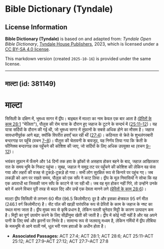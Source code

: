 # Bible Dictionary (Tyndale)

## License Information

**Bible Dictionary (Tyndale)** is based on and adapted from: _Tyndale Open Bible Dictionary_, [Tyndale House Publishers](https://tyndaleopenresources.com/), 2023, which is licensed under a [CC BY-SA 4.0 license](https://creativecommons.org/licenses/by-sa/4.0/legalcode.en).

This markdown version (created `2025-10-16`) is provided under the same license.



--------------------------------

## माल्टा (id: 381149)

माल्टा
======

सिसिली के दक्षिण में, भूमध्य सागर में द्वीप। बाइबल में माल्टा का नाम केवल एक बार आता है ([प्रेरितों के काम 28:1](https://ref.ly/Acts28:1) "मेलिता"), पौलुस की रोम यात्रा के दौरान हुए जहाज के टूटने के सन्दर्भ में ([25:11–12](https://ref.ly/Acts25:11-Acts25:12))। यह यात्रा सर्दियों के दौरान की गई थी, जो भूमध्य सागर में तूफानों के सबसे अधिक होने का मौसम है। जहाज सावधानीपूर्वक आगे बढ़ा, क्योंकि विपरीत हवाएँ चल रही थीं ([27:4](https://ref.ly/Acts27:4))। कठिनता से क्रेते के शुभलंगरबारी बन्दरगाह पर पहुँचे (वचन [7–8](https://ref.ly/Acts27:7-Acts27:8))। पौलुस की चेतावनी के बावजूद, यह निर्णय लिया गया कि क्रेती के फीनिक्स बन्दरगाह तक पहुँचने की कोशिश की जाए, जो सर्दियों के लिए अधिक उपयुक्त था (वचन [9–12](https://ref.ly/Acts27:9-Acts27:12))।

भयंकर तूफ़ान में फँसने और 14 दिनों तक हवा के झोंकों से असहाय होकर बहने के बाद, जहाज़ आखिरकार रात के समय भूमि के निकट पहुंचा। सुबह, जहाज़ ने समुद्र तट पर पहुँचने की कोशिश की लेकिन वह फंस गया और लहरों की वजह से टुकड़े\-टुकड़े हो गया। सभी लोग सुरक्षित रूप से किनारे पर पहुंच गए। जब लकड़ी को आग पर रखते समय, पौलुस को एक साँप ने काट लिया। द्वीप के मूल निवासियों ने सोचा कि वह एक अपराधी था जिसकी जान साँप के काटने से जा रही थी। जब वह मृत होकर नहीं गिरे, तो उन्होंने उनके बारे में अपने विचार पूरी तरह से बदल दिए और उन्हें एक देवता मानने लगे ([प्रेरितों के काम 28:6](https://ref.ly/Acts28:6))।

माल्टा द्वीप सिसिली से लगभग 60 मील (96\.5 किलोमीटर) दूर है और इसका क्षेत्रफल 95 वर्ग मील (246\.1 वर्ग किलोमीटर) है। सेंट पॉल की खाड़ी पारंपरिक रूप से प्रेरितों के काम के जहाज के नष्ट का स्थल माना जाता है। द्वीप मुख्य रूप से कृषि प्रधान है, लेकिन पतली चूनेदार मिट्टी के कारण उत्पादन कम है। मिट्टी का पूर्ण उपयोग करने के लिए सीढ़ीनुमा खेती की जाती है। द्वीप में कोई नदी नहीं है और यह अपने पानी के लिए वर्षा और झरनों पर निर्भर है। सामान्य रूप से जलवायु मध्यम है, लेकिन गर्मियों में द्वीप लीबिया के मरूभूमि से आने वाली गर्म, धूल भरी गरम हवाओं के अधीन होता है।

* **Associated Passages:** ACT 27:4; ACT 28:1; ACT 28:6; ACT 25:11–ACT 25:12; ACT 27:9–ACT 27:12; ACT 27:7–ACT 27:8

